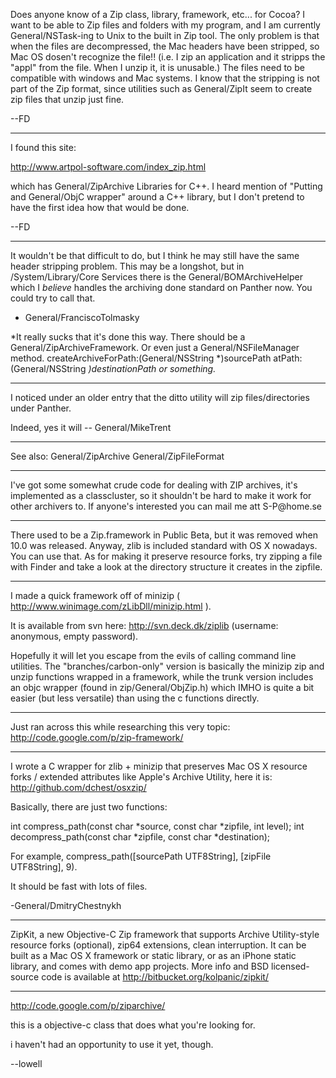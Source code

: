 Does anyone know of a Zip class, library, framework, etc... for Cocoa? I want to be able to Zip files and folders with my program, and I am currently General/NSTask-ing to Unix to the built in Zip tool. The only problem is that when the files are decompressed, the Mac headers have been stripped, so Mac OS dosen't recognize the file!! (i.e. I zip an application and it stripps the "appl" from the file. When I unzip it, it is unusable.) The files need to be compatible with windows and Mac systems. I know that the stripping is not part of the Zip format, since utilities such as General/ZipIt seem to create zip files that unzip just fine.

--FD

----

I found this site:

http://www.artpol-software.com/index_zip.html

which has General/ZipArchive Libraries for C++. I heard mention of "Putting and General/ObjC wrapper" around a C++ library, but I don't pretend to have the first idea how that would be done.

--FD

----

It wouldn't be that difficult to do, but I think he may still have the same header stripping problem.  This may be a longshot, but in /System/Library/Core Services there is the General/BOMArchiveHelper which I *believe* handles the archiving done standard on Panther now.  You could try to call that.

- General/FranciscoTolmasky

*It really sucks that it's done this way. There should be a General/ZipArchiveFramework. Or even just a General/NSFileManager method.     createArchiveForPath:(General/NSString *)sourcePath atPath:(General/NSString *)destinationPath or something.*

----
I noticed under an older entry that the ditto utility will zip files/directories under Panther. 

Indeed, yes it will -- General/MikeTrent

----

See also: General/ZipArchive General/ZipFileFormat

----

I've got some somewhat crude code for dealing with ZIP archives, it's implemented as a classcluster, so it shouldn't be hard to make it work for other archivers to.
If anyone's interested you can mail me att S-P@home<NOSPAM>.se

----

There used to be a Zip.framework in Public Beta, but it was removed when 10.0 was released. Anyway, zlib is included standard with OS X nowadays. You can use that. As for making it preserve resource forks, try zipping a file with Finder and take a look at the directory structure it creates in the zipfile.

----

I made a quick framework off of minizip ( http://www.winimage.com/zLibDll/minizip.html ).

It is available from svn here: http://svn.deck.dk/ziplib (username: anonymous, empty password).

Hopefully it will let you escape from the evils of calling command line utilities. The "branches/carbon-only" version is basically the minizip zip and unzip functions wrapped in a framework, while the trunk version includes an objc wrapper (found in zip/General/ObjZip.h) which IMHO is quite a bit easier (but less versatile) than using the c functions directly.

----

Just ran across this while researching this very topic:
http://code.google.com/p/zip-framework/

----

I wrote a C wrapper for zlib + minizip that preserves Mac OS X resource forks / extended attributes like Apple's Archive Utility, here it is: http://github.com/dchest/osxzip/

Basically, there are just two functions:

    
int compress_path(const char *source, const char *zipfile, int level);
int decompress_path(const char *zipfile, const char *destination);


For example, compress_path([sourcePath UTF8String], [zipFile UTF8String], 9).

It should be fast with lots of files.

-General/DmitryChestnykh

----

Z<nowiki/>ipKit, a new Objective-C Zip framework that supports Archive Utility-style resource forks (optional), zip64 extensions, clean interruption. It can be built as a Mac OS X framework or static library, or as an iPhone static library, and comes with demo app projects. More info and BSD licensed-source code is available at http://bitbucket.org/kolpanic/zipkit/

----

http://code.google.com/p/ziparchive/

this is a objective-c class that does what you're looking for.

i haven't had an opportunity to use it yet, though.

--lowell